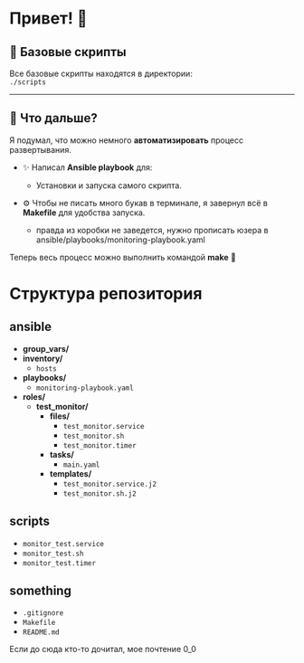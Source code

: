 # Привет! 👋

## 📂 Базовые скрипты
Все базовые скрипты находятся в директории:  
`./scripts`

---

## 🤔 Что дальше?  
Я подумал, что можно немного **автоматизировать** процесс развертывания.

- ✨ Написал **Ansible playbook** для:
  - Установки и запуска самого скрипта.
  
- ⚙️ Чтобы не писать много букав в терминале, я завернул всё в **Makefile** для удобства запуска.
  - правда из коробки не заведется, нужно прописать юзера в ansible/playbooks/monitoring-playbook.yaml

Теперь весь процесс можно выполнить командой **make**    🚀


# Структура репозитория

## ansible
- **group_vars/** 
- **inventory/**
  - `hosts`
- **playbooks/**
  - `monitoring-playbook.yaml`
- **roles/**
  - **test_monitor/**
    - **files/**
      - `test_monitor.service`
      - `test_monitor.sh`
      - `test_monitor.timer`
    - **tasks/**
      - `main.yaml`
    - **templates/**
      - `test_monitor.service.j2`
      - `test_monitor.sh.j2`

## scripts
- `monitor_test.service`
- `monitor_test.sh`
- `monitor_test.timer`

## something
- `.gitignore`
- `Makefile`
- `README.md`


Если до сюда кто-то дочитал, мое почтение 0_0